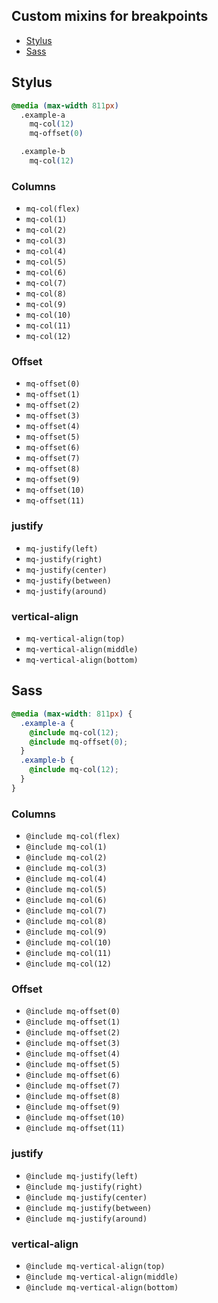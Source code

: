 ## Custom mixins for breakpoints

- [Stylus](#stylus)
- [Sass](#sass)

## Stylus
```css
@media (max-width 811px)
  .example-a
    mq-col(12)
    mq-offset(0)

  .example-b
    mq-col(12)
```

### Columns
- `mq-col(flex)`
- `mq-col(1)`
- `mq-col(2)`
- `mq-col(3)`
- `mq-col(4)`
- `mq-col(5)`
- `mq-col(6)`
- `mq-col(7)`
- `mq-col(8)`
- `mq-col(9)`
- `mq-col(10)`
- `mq-col(11)`
- `mq-col(12)`

### Offset
- `mq-offset(0)`
- `mq-offset(1)`
- `mq-offset(2)`
- `mq-offset(3)`
- `mq-offset(4)`
- `mq-offset(5)`
- `mq-offset(6)`
- `mq-offset(7)`
- `mq-offset(8)`
- `mq-offset(9)`
- `mq-offset(10)`
- `mq-offset(11)`

### justify
- `mq-justify(left)`
- `mq-justify(right)`
- `mq-justify(center)`
- `mq-justify(between)`
- `mq-justify(around)`

### vertical-align
- `mq-vertical-align(top)`
- `mq-vertical-align(middle)`
- `mq-vertical-align(bottom)`

## Sass
```css
@media (max-width: 811px) {
  .example-a {
    @include mq-col(12);
    @include mq-offset(0);
  }
  .example-b {
    @include mq-col(12);
  }
}
```

### Columns
- `@include mq-col(flex)`
- `@include mq-col(1)`
- `@include mq-col(2)`
- `@include mq-col(3)`
- `@include mq-col(4)`
- `@include mq-col(5)`
- `@include mq-col(6)`
- `@include mq-col(7)`
- `@include mq-col(8)`
- `@include mq-col(9)`
- `@include mq-col(10)`
- `@include mq-col(11)`
- `@include mq-col(12)`

### Offset
- `@include mq-offset(0)`
- `@include mq-offset(1)`
- `@include mq-offset(2)`
- `@include mq-offset(3)`
- `@include mq-offset(4)`
- `@include mq-offset(5)`
- `@include mq-offset(6)`
- `@include mq-offset(7)`
- `@include mq-offset(8)`
- `@include mq-offset(9)`
- `@include mq-offset(10)`
- `@include mq-offset(11)`

### justify
- `@include mq-justify(left)`
- `@include mq-justify(right)`
- `@include mq-justify(center)`
- `@include mq-justify(between)`
- `@include mq-justify(around)`

### vertical-align
- `@include mq-vertical-align(top)`
- `@include mq-vertical-align(middle)`
- `@include mq-vertical-align(bottom)`
